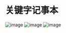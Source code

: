 # 关键字记事本

![image](https://github.com/rongdongliu/Notepad/blob/master/img/img1.jpg)
![image](https://github.com/rongdongliu/Notepad/blob/master/img/img2.jpg)
![image](https://github.com/rongdongliu/Notepad/blob/master/img/img3.jpg)

